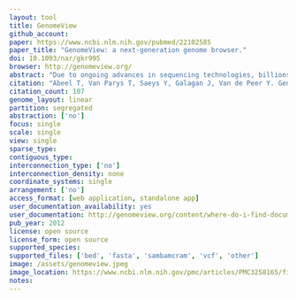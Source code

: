 ```yaml
---
layout: tool 
title: GenomeView
github_account: 
paper: https://www.ncbi.nlm.nih.gov/pubmed/22102585
paper_title: "GenomeView: a next-generation genome browser."
doi: 10.1093/nar/gkr995
browser: http://genomeview.org/
abstract: "Due to ongoing advances in sequencing technologies, billions of nucleotide sequences are now produced on a daily basis. A major challenge is to visualize these data for further downstream analysis. To this end, we present GenomeView, a stand-alone genome browser specifically designed to visualize and manipulate a multitude of genomics data. GenomeView enables users to dynamically browse high volumes of aligned short-read data, with dynamic navigation and semantic zooming, from the whole genome level to the single nucleotide. At the same time, the tool enables visualization of whole genome alignments of dozens of genomes relative to a reference sequence. GenomeView is unique in its capability to interactively handle huge data sets consisting of tens of aligned genomes, thousands of annotation features and millions of mapped short reads both as viewer and editor. GenomeView is freely available as an open source software package."
citation: "Abeel T, Van Parys T, Saeys Y, Galagan J, Van de Peer Y. GenomeView: a next-generation genome browser. Nucleic Acids Res. academic.oup.com; 2012;40: e12."
citation_count: 107
genome_layout: linear
partition: segregated
abstraction: ['no']
focus: single
scale: single
view: single
sparse_type: 
contiguous_type: 
interconnection_type: ['no']
interconnection_density: none
coordinate_systems: single
arrangement: ['no']
access_format: [web application, standalone app]
user_documentation_availability: yes
user_documentation: http://genomeview.org/content/where-do-i-find-documentation
pub_year: 2012
license: open source
license_form: open source
supported_species: 
supported_files: ['bed', 'fasta', 'sambamcram', 'vcf', 'other']
image: /assets/genomeview.jpeg
image_location: https://www.ncbi.nlm.nih.gov/pmc/articles/PMC3258165/figure/gkr995-F5/
notes: 
---
```

